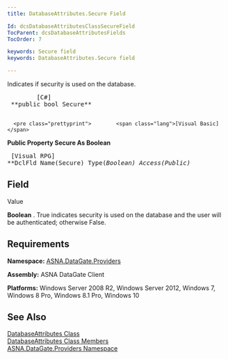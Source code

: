 ```yaml
---
title: DatabaseAttributes.Secure Field

Id: dcsDatabaseAttributesClassSecureField
TocParent: dcsDatabaseAttributesFields
TocOrder: 7

keywords: Secure field
keywords: DatabaseAttributes.Secure field

---
```


Indicates if security is used on the database.
<pre class="prettyprint">        <span class="lang">[C#]</span>
 **public bool Secure** 
      </pre>
      <pre class="prettyprint">        <span class="lang">[Visual Basic] </span>
 **Public Property Secure As Boolean** 
      </pre>
      <pre class="prettyprint">        <span class="lang">[Visual RPG]</span>
 **DclFld Name(Secure) Type(*Boolean) Access(*Public)** 
      </pre>

## Field
 Value

**Boolean** . True indicates security is used on the database and the user will be authenticated; otherwise False.
## Requirements

**Namespace:** [ ASNA.DataGate.Providers](datagate-providers-namespace.html) 

**Assembly:** ASNA DataGate Client

**Platforms:** Windows Server 2008 R2, Windows Server 2012, Windows 7, Windows 8 Pro, Windows 8.1 Pro, Windows 10
## See Also


[DatabaseAttributes Class](dcsDatabaseAttributesClass.html)
      <br />
[DatabaseAttributes Class Members](database-attributes-members.html)
      <br />
[ASNA.DataGate.Providers Namespace](datagate-providers-namespace.html)

